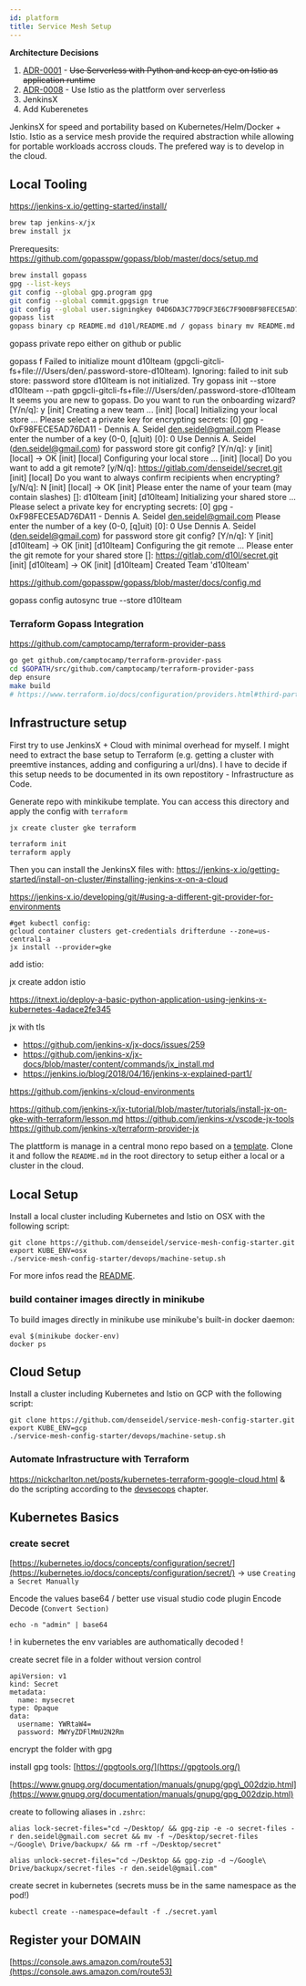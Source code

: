 ```yaml
---
id: platform
title: Service Mesh Setup
---
```


**Architecture Decisions**

1. [ADR-0001](adr/adr1.html) - ~~Use Serverless with Python and keep an eye on Istio as application runtime~~
2. [ADR-0008](adr/adr8.html) - Use Istio as the plattform over serverless
3. JenkinsX 
4. Add Kuberenetes

JenkinsX for speed and portability based on Kubernetes/Helm/Docker + Istio. Istio as a service mesh provide the required abstraction while allowing for portable workloads accross clouds. The prefered way is to develop in the cloud.

## Local Tooling 

https://jenkins-x.io/getting-started/install/

```bash
brew tap jenkins-x/jx
brew install jx 
```

Prerequesits: https://github.com/gopasspw/gopass/blob/master/docs/setup.md

```bash
brew install gopass
gpg --list-keys
git config --global gpg.program gpg
git config --global commit.gpgsign true
git config --global user.signingkey 04D6DA3C77D9CF3E6C7F900BF98FECE5AD76DA11
gopass list
gopass binary cp README.md d10l/README.md / gopass binary mv README.md d10l/README.md
```

gopass private repo either on github or public


gopass                                                                                                                                 f
Failed to initialize mount d10lteam (gpgcli-gitcli-fs+file:///Users/den/.password-store-d10lteam). Ignoring: failed to init sub store: password store d10lteam is not initialized. Try gopass init --store d10lteam --path gpgcli-gitcli-fs+file:///Users/den/.password-store-d10lteam
It seems you are new to gopass. Do you want to run the onboarding wizard? [Y/n/q]: y
[init] Creating a new team ...
[init] [local] Initializing your local store ...
Please select a private key for encrypting secrets:
[0] gpg - 0xF98FECE5AD76DA11 - Dennis A. Seidel <den.seidel@gmail.com>
Please enter the number of a key (0-0, [q]uit) [0]: 0
Use Dennis A. Seidel (den.seidel@gmail.com) for password store git config? [Y/n/q]: y
[init] [local]  -> OK
[init] [local] Configuring your local store ...
[init] [local] Do you want to add a git remote? [y/N/q]: https://gitlab.com/denseidel/secret.git
[init] [local] Do you want to always confirm recipients when encrypting? [y/N/q]: N
[init] [local]  -> OK
[init] Please enter the name of your team (may contain slashes) []: d10lteam
[init] [d10lteam] Initializing your shared store ...
Please select a private key for encrypting secrets:
[0] gpg - 0xF98FECE5AD76DA11 - Dennis A. Seidel <den.seidel@gmail.com>
Please enter the number of a key (0-0, [q]uit) [0]: 0
Use Dennis A. Seidel (den.seidel@gmail.com) for password store git config? [Y/n/q]: Y
[init] [d10lteam]  -> OK
[init] [d10lteam] Configuring the git remote ...
Please enter the git remote for your shared store []: https://gitlab.com/d10l/secret.git
[init] [d10lteam]  -> OK
[init] [d10lteam] Created Team 'd10lteam'


https://github.com/gopasspw/gopass/blob/master/docs/config.md

gopass config autosync true --store d10lteam 

### Terraform Gopass Integration

https://github.com/camptocamp/terraform-provider-pass

```bash
go get github.com/camptocamp/terraform-provider-pass
cd $GOPATH/src/github.com/camptocamp/terraform-provider-pass
dep ensure
make build
# https://www.terraform.io/docs/configuration/providers.html#third-party-plugins
```


## Infrastructure setup

First try to use JenkinsX + Cloud with minimal overhead for myself. I might need to extract the base setup to Terraform (e.g. getting a cluster with preemtive instances, adding and configuring a url/dns). I have to decide if this setup needs to be documented in its own repostitory - Infrastructure as Code.  

Generate repo with minkikube template. You can access this directory and apply the config with `terraform`

```
jx create cluster gke terraform
```

```bash
terraform init
terraform apply
```


Then you can install the JenkinsX files with: https://jenkins-x.io/getting-started/install-on-cluster/#installing-jenkins-x-on-a-cloud

https://jenkins-x.io/developing/git/#using-a-different-git-provider-for-environments
```
#get kubectl config: 
gcloud container clusters get-credentials drifterdune --zone=us-central1-a
jx install --provider=gke
```

add istio: 

jx create addon istio


https://itnext.io/deploy-a-basic-python-application-using-jenkins-x-kubernetes-4adace2fe345



jx with tls 
* https://github.com/jenkins-x/jx-docs/issues/259
* https://github.com/jenkins-x/jx-docs/blob/master/content/commands/jx_install.md
* https://jenkins.io/blog/2018/04/16/jenkins-x-explained-part1/




https://github.com/jenkins-x/cloud-environments


https://github.com/jenkins-x/jx-tutorial/blob/master/tutorials/install-jx-on-gke-with-terraform/lesson.md
https://github.com/jenkins-x/vscode-jx-tools
https://github.com/jenkins-x/terraform-provider-jx





The plattform is manage in a central mono repo based on a [template](link-to-service-mesh-quickstarter). Clone it and follow the `README.md` in the root directory to setup either a local or a cluster in the cloud.

## Local Setup

Install a local cluster including Kubernetes and Istio on OSX with the following script: 

```
git clone https://github.com/denseidel/service-mesh-config-starter.git
export KUBE_ENV=osx
./service-mesh-config-starter/devops/machine-setup.sh
```

For more infos read the [README](https://github.com/denseidel/service-mesh-config-starter).

### build container images directly in minikube

To build images directly in minikube use minikube's built-in docker daemon:

```text
eval $(minikube docker-env)
docker ps
```

## Cloud Setup 

Install a cluster including Kubernetes and Istio on GCP with the following script: 

```
git clone https://github.com/denseidel/service-mesh-config-starter.git
export KUBE_ENV=gcp
./service-mesh-config-starter/devops/machine-setup.sh
```

### Automate Infrastructure with Terraform

https://nickcharlton.net/posts/kubernetes-terraform-google-cloud.html & do the scripting according to the [devsecops](devsecops.md) chapter.

## Kubernetes Basics

### create secret

[https://kubernetes.io/docs/concepts/configuration/secret/](https://kubernetes.io/docs/concepts/configuration/secret/) -&gt; use `Creating a Secret Manually`

Encode the values base64 / better use visual studio code plugin Encode Decode \(`Convert Section)`

```text
echo -n "admin" | base64
```

! in kubernetes the env variables are authomatically decoded !

create secret file in a folder without version control

```text
apiVersion: v1
kind: Secret
metadata:
  name: mysecret
type: Opaque
data:
  username: YWRtaW4=
  password: MWYyZDFlMmU2N2Rm
```

encrypt the folder with gpg

install gpg tools: [https://gpgtools.org/](https://gpgtools.org/)

[https://www.gnupg.org/documentation/manuals/gnupg/gpg\_002dzip.html](https://www.gnupg.org/documentation/manuals/gnupg/gpg_002dzip.html)

create to following aliases in `.zshrc`:

```text
alias lock-secret-files="cd ~/Desktop/ && gpg-zip -e -o secret-files -r den.seidel@gmail.com secret && mv -f ~/Desktop/secret-files ~/Google\ Drive/backupx/ && rm -rf ~/Desktop/secret"

alias unlock-secret-files="cd ~/Desktop && gpg-zip -d ~/Google\ Drive/backupx/secret-files -r den.seidel@gmail.com"
```

create secret in kubernetes \(secrets muss be in the same namespace as the pod!\)

```text
kubectl create --namespace=default -f ./secret.yaml
```

## Register your DOMAIN

[https://console.aws.amazon.com/route53](https://console.aws.amazon.com/route53)